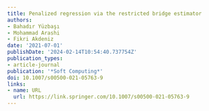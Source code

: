 ```yaml
---
title: Penalized regression via the restricted bridge estimator
authors:
- Bahadır Yüzbaşı
- Mohammad Arashi
- Fikri Akdeniz
date: '2021-07-01'
publishDate: '2024-02-14T10:54:40.737754Z'
publication_types:
- article-journal
publication: '*Soft Computing*'
doi: 10.1007/s00500-021-05763-9
links:
- name: URL
  url: https://link.springer.com/10.1007/s00500-021-05763-9
---
```

